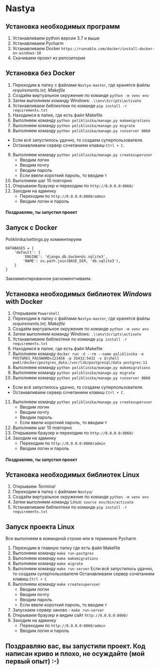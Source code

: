 # Nastya

## Установка необходимых программ
1. Устанавливаем python версии 3.7 и выше
2. Устанавливаем Pycharm
3. Устанавливаем Docker `https://runnable.com/docker/install-docker-on-windows-10`
4. Скачиваем проект из репозитория

## Установка без Docker
1. Переходим в папку с файлами `Nastya-master`, где хранятся файлы *requirements.txt, Makefile*
2. Создаём виртуальное окружение по команде `python -m venv env`
3. Затем выполняем команду Windows: `.\\env\Scripts\activate`
4. Устанавливаем библиотеки по команде  `pip install -r requirements.txt`
5. Находимся в папке, где есть файл Makefile
6. Выполняем команду `python poliklinika/manage.py makemigrations` 
7. Выполняем команду `python poliklinika/manage.py migrate` 
8. Выполняем команду `python poliklinika/manage.py runserver 8060`
- Если всё запустилось удачно, то создаем суперпользователя.
- Останавливаем сервер сочетанием клавиш `Ctrl + C`.
9. Выполняем команду `python poliklinika/manage.py createsuperuser`
    - Вводим логин
    - Вводим почту
    - Вводим пароль
    - Если ввели короткий пароль, то вводим `Y`
10. Выполняем шаг 10 повторно
11. Открываем браузер и переходим по `http://0.0.0.0:8060/`
12. Заходим на админку
    - Переходим по `http://0.0.0.0:8060/admin`
    - Вводим логин и пароль
#### Поздравляю, ты запустил проект

## Запуск с Docker
Poliklinika/settings.py комментируем 
```
DATABASES = {
    'default': {
        'ENGINE': 'django.db.backends.sqlite3',
        'NAME': os.path.join(BASE_DIR, 'db.sqlite3'),
    }
}
```
Закомментированное раскоментчиваем.

## Установка необходимых библиотек *Windows* with Docker
1. Открываем `Powershell` 
2. Переходим в папку с файлами `Nastya-master`, где хранятся файлы *requirements.txt, Makefile*
3. Создаём виртуальное окружение по команде `python -m venv env`
4. Затем выполняем команду Windows: `.\\env\Scripts\activate`
5. Устанавливаем библиотеки по команде  `pip install -r requirements.txt`
6. Находимся в папке, где есть файл Makefile
7. Выполняем команду `docker run -d --rm --name poliklinika -e POSTGRES_PASSWORD=123456 -p 35432:5432 -v $(shell pwd)/docker/postgres_data:/var/lib/postgresql/data postgres:11
` 
8. Выполняем команду `python poliklinika/manage.py makemigrations` 
9. Выполняем команду `python poliklinika/manage.py migrate` 
10. Выполняем команду `python poliklinika/manage.py runserver 8060`
- Если всё запустилось удачно, то создаем суперпользователя.
- Останавливаем сервер сочетанием клавиш `Ctrl + C`.
11. Выполняем команду `python poliklinika/manage.py createsuperuser`
    - Вводим логин
    - Вводим почту
    - Вводим пароль
    - Если ввели короткий пароль, то вводим `Y`
12. Выполняем шаг 10 повторно
13. Открываем браузер и переходим по `http://0.0.0.0:8060/`
14. Заходим на админку
    - Переходим по `http://0.0.0.0:8060/admin`
    - Вводим логин и пароль
#### Поздравляю, ты запустил проект

## Установка необходимых библиотек Linux
1. Открываем *Terminal*
2. Переходим в папку с файлами `Nastya/`
3. Создаём виртуальное окружение по команде `python -m venv env`
4. Затем выполняем команду Linux: `source env/bin/activate`
5. Устанавливаем библиотеки по команде  `pip install -r requirements.txt`

## Запуск проекта Linux
Все выполняем в командной строке или в терминале Pycharm
1. Переходим в главную папку где есть файл Makefile
2. Выполняем команду `make run-postgres` 
3. Выполняем команду `make makemigrations` 
4. Выполняем команду `make migrate` 
5. Выполняем команду `make run-server`
Если всё запустилось удачно, то создаем суперпользователя
Останавливаем сервер сочетанием клавиш `Ctrl + C`
6. Выполняем команду `make createsuperuser`
    - Вводим логин
    - Вводим почту
    - Вводим пароль
    - Если ввели короткий пароль, то вводим `Y`
7. Запускаем сервер заново - `make run-server`
8. Открываем браузер и видим сайт `http://0.0.0.0:8060/`
9. Заходим на админку
    - Переходим по `http://0.0.0.0:8060/admin`
    - Вводим логин и пароль

## Поздравляю вас, вы запустили проект. Код написан криво и плохо, не осуждайте (мой первый опыт) :-) 
